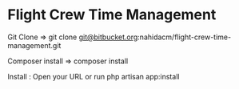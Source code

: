#  Flight Crew Time Management



Git Clone => git clone git@bitbucket.org:nahidacm/flight-crew-time-management.git

Composer install => composer install

Install : Open your URL or run php artisan app:install



